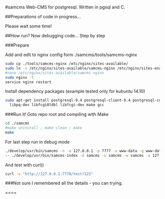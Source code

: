#samcms
Web-CMS for postgresql. Written in pgsql and C.

##Preparations of code in progress...

Please wait some time!

##How run?
Now debugging code... Step by step

###Prepare

Add and edit to nginx config form ./samcms/tools/samcms-nginx
```bash
sudo cp ./tools/samcms-nginx /etc/nginx/sites-available/
sudo ln -s /etc/nginx/sites-available/samcms-nginx /etc/nginx/sites-enabled/
#nano /etc/nginx/sites-available/samcms-nginx
sudo nginx -t
service nginx restart
```
Install dependency packages (example tested only for kubuntu 14.10)
```bash
sudo apt-get install postgresql-9.4 postgresql-client-9.4 postgresql-contrib-9.4\
  libpq-dev libfcgi0ldbl libfcgi-dev make gcc
```

###Run it!
Goto repo root and compiling with Make
```bash
cd ./samcms
#make uninstall ; make clean ; make
make
```
For last step run in debug mode
```bash
./develop/usr/bin/samcms -n -a 127.0.0.1 -p 7777 -u www-data -g www-data \
-- ./develop/usr/bin/samcms-index -d samcms -u samcms -w samcms -a 127.0.0.1
```

And test with curl))
```bash
curl -v "http://127.0.0.1:7770/test?123"
```
###Not sure I remembered all the details - you can trying.

====
